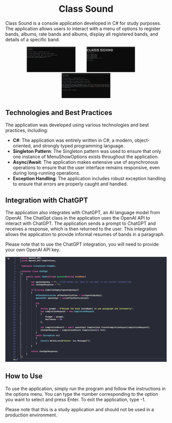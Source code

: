 <h1 align="center">Class Sound</h1>

<p>Class Sound is a console application developed in C# for study purposes. The application allows users to interact with a menu of options to register bands, albums, rate bands and albums, display all registered bands, and details of a specific band.</p>

<p align="center">
  <img src="assets/evaluateSection.png" width="30%">
  &nbsp; &nbsp; &nbsp; &nbsp;
  <img src="assets/mainSection.png" width="30%">
  &nbsp; &nbsp; &nbsp; &nbsp;
  <img src="assets/detailsSection.png" width="30%">
</p>

<h2>Technologies and Best Practices</h2>
<p>The application was developed using various technologies and best practices, including:</p>
<ul>
    <li><strong>C#</strong>: The application was entirely written in C#, a modern, object-oriented, and strongly typed programming language.</li>
    <li><strong>Singleton Pattern</strong>: The Singleton pattern was used to ensure that only one instance of MenuShowOptions exists throughout the application.</li>
    <li><strong>Async/Await</strong>: The application makes extensive use of asynchronous operations to ensure that the user interface remains responsive, even during long-running operations.</li>
    <li><strong>Exception Handling</strong>: The application includes robust exception handling to ensure that errors are properly caught and handled.</li>
</ul>

<h2>Integration with ChatGPT</h2>
<p>The application also integrates with ChatGPT, an AI language model from OpenAI. The ChatGpt class in the application uses the OpenAI API to interact with ChatGPT. The application sends a prompt to ChatGPT and receives a response, which is then returned to the user. This integration allows the application to provide informal resumes of bands in a paragraph.</p>
<p>Please note that to use the ChatGPT integration, you will need to provide your own OpenAI API key.</p>
<img src="assets/chatGPTSettings.png">

<h2>How to Use</h2>
<p>To use the application, simply run the program and follow the instructions in the options menu. You can type the number corresponding to the option you want to select and press Enter. To exit the application, type -1.</p>
<p>Please note that this is a study application and should not be used in a production environment.</p>